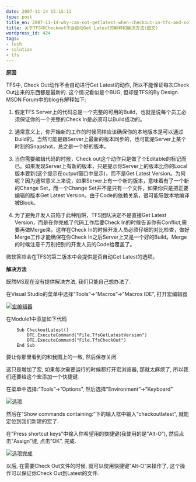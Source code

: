 ```yaml
---
date: 2007-11-14 15:15:11
type: post
title_en: 2007-11-14-why-can-not-getlatest-when-checkout-in-tfs-and-solution
title: 关于TFS中Checkout不会自动Get Latest的解释和解决方法(图文)
wordpress_id: 424
tags:
- tech
- solution
- tfs
---
```


**原因**

TFS中, Check Out动作不会自动进行Get Latest的动作, 所以不能保证每次Check Out出来的东西都是最新的. 这个情况看似是个BUG, 但却是TFS的By Design. MSDN Forum中的blog有解释如下: 

1. 假定TFS Server上的代码总是一个完整的可用的Build，也就是说每个员工必须保证你的一个完整的Check In是必须可以Build成功的。

2. 通常意义上，你开始新的工作的时候同样应该确保你的本地版本是可以通过Build的。当然可能是跟Server上最新的版本同步的，也可能是Server上某个时刻的Snapshot，总之是一个好的版本。

3. 当你需要编辑代码的时候，Check out这个动作只是做了个Editable的标记而已。如果发现Server上有新的版本，只是提示你Server上的版本比你的Local版本要新(这个提示在output窗口中显示)，而不是Get Latest Version。为何呢？因为通常意义上来说，如果Server上有一个新的版本，意味着有了一个新的Change Set，而一个Change Set并不是只有一个文件，如果你只是把正要编辑的版本Get Latest Version，由于Code的依赖关系，很可能导致本地编译被Block。

4. 为了避免开发人员陷于此种陷阱，TFS团队决定不是直接Get Latest Version，而是在你完成了代码工作后要Check In的时候告诉你有Conflict,需要再做Merge来。这样在Check In的时候开发人员必须仔细的对比检查，做好Merge工作才能确保在你Check In之后Server上又是一个好的Build。Merge的时候注意千万别把别的开发人员的Code给覆盖了。

微软答应会在TFS的第二版本中会提供是否自动Get Latest的选项。

**解决方法**

既然MS现在没有提供解决方法, 我们只能自己想办法了. 

在Visual Studio的菜单中选择”Tools”->”Macros”->”Macros IDE”, 打开宏编辑器

[![宏编辑器](http://photo11.yupoo.com/20071114/145403_1031657622_m.jpg)](http://www.yupoo.com/photos/view?id=ff8080811638374901163cef9aa54c00)

在Module1中添加如下代码

	    Sub CheckoutLatest()
	        DTE.ExecuteCommand("File.TfsGetLatestVersion")
	        DTE.ExecuteCommand("File.TfsCheckOut")
	    End Sub

要让你那里看到的和我图上的一致, 然后保存关闭. 

这只是增加了宏, 如果每次需要运行的时候都打开宏浏览器, 那就太麻烦了, 所以我们还要给这个宏添加一个快捷键. 

在菜单中选择:”Tools”->”Options”, 然后选择”Environment”->”Keyboard”

[![选项](http://photo5.yupoo.com/20071114/145404_279588783_m.jpg)](http://www.yupoo.com/photos/view?id=ff8080811638374901163cef9cf04c02)

然后在”Show commands containing:”下的输入框中输入”checkoutlatest”, 就能定位到我们新建的宏了. 

在”Press shortcut keys”中输入你希望用的快捷键(我使用的是”Alt-O”), 然后点击”Assign”键, 点击”OK”, 完成. 

[![选项完成](http://photo5.yupoo.com/20071114/145404_248546321_m.jpg)](http://www.yupoo.com/photos/view?id=ff8080811638374901163cef9f2d4c06)

以后, 在需要Check Out文件的时候, 就可以使用快捷键”Alt-O”来操作了, 这个操作可以保证你Check Out到Latest的文件.
